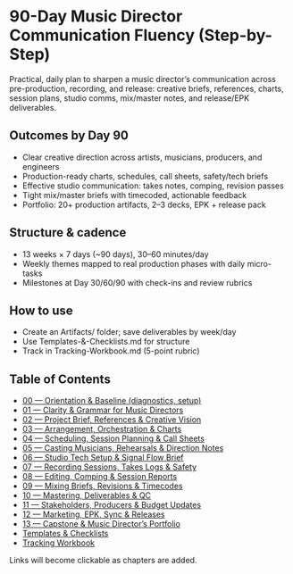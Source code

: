 # 90-Day Music Director Communication Fluency (Step-by-Step)

Practical, daily plan to sharpen a music director’s communication across pre-production, recording, and release: creative briefs, references, charts, session plans, studio comms, mix/master notes, and release/EPK deliverables.

## Outcomes by Day 90
- Clear creative direction across artists, musicians, producers, and engineers
- Production-ready charts, schedules, call sheets, safety/tech briefs
- Effective studio communication: takes notes, comping, revision passes
- Tight mix/master briefs with timecoded, actionable feedback
- Portfolio: 20+ production artifacts, 2–3 decks, EPK + release pack

## Structure & cadence
- 13 weeks × 7 days (~90 days), 30–60 minutes/day
- Weekly themes mapped to real production phases with daily micro-tasks
- Milestones at Day 30/60/90 with check-ins and review rubrics

## How to use
- Create an Artifacts/ folder; save deliverables by week/day
- Use Templates-&-Checklists.md for structure
- Track in Tracking-Workbook.md (5-point rubric)

## Table of Contents
- [00 — Orientation & Baseline (diagnostics, setup)](./00-Orientation-Assessment.md)
- [01 — Clarity & Grammar for Music Directors](./01-Clarity-&-Grammar-for-Music-Directors.md)
- [02 — Project Brief, References & Creative Vision](./02-Project-Brief-References-&-Creative-Vision.md)
- [03 — Arrangement, Orchestration & Charts](./03-Arrangement-Orchestration-&-Charts.md)
- [04 — Scheduling, Session Planning & Call Sheets](./04-Scheduling-Session-Planning-&-Call-Sheets.md)
- [05 — Casting Musicians, Rehearsals & Direction Notes](./05-Casting-Musicians-Rehearsals-&-Direction-Notes.md)
 - [06 — Studio Tech Setup & Signal Flow Brief](./06-Studio-Tech-Setup-&-Signal-Flow-Brief.md)
 - [07 — Recording Sessions, Takes Logs & Safety](./07-Recording-Sessions-Takes-Logs-&-Safety.md)
 - [08 — Editing, Comping & Session Reports](./08-Editing-Comping-&-Session-Reports.md)
 - [09 — Mixing Briefs, Revisions & Timecodes](./09-Mixing-Briefs-Revisions-&-Timecodes.md)
 - [10 — Mastering, Deliverables & QC](./10-Mastering-Deliverables-&-QC.md)
 - [11 — Stakeholders, Producers & Budget Updates](./11-Stakeholders-Producers-&-Budget-Updates.md)
 - [12 — Marketing, EPK, Sync & Releases](./12-Marketing-EPK-Sync-&-Releases.md)
 - [13 — Capstone & Music Director’s Portfolio](./13-Capstone-&-Music-Directors-Portfolio.md)
- [Templates & Checklists](./Templates-&-Checklists.md)
- [Tracking Workbook](./Tracking-Workbook.md)

Links will become clickable as chapters are added.
